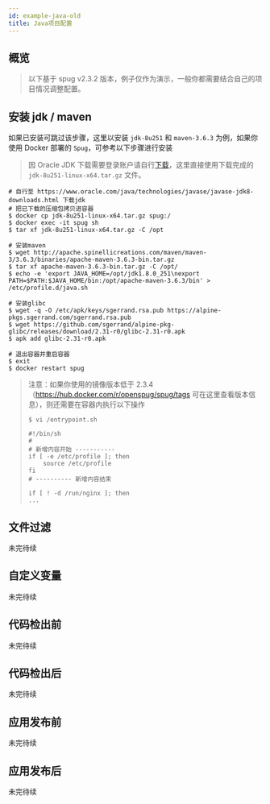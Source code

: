 ```yaml
---
id: example-java-old
title: Java项目配置
---
```


## 概览
> 以下基于 spug v2.3.2 版本，例子仅作为演示，一般你都需要结合自己的项目情况调整配置。


## 安装 jdk / maven
如果已安装可跳过该步骤，这里以安装 `jdk-8u251` 和 `maven-3.6.3` 为例，如果你使用 Docker 部署的 `Spug`，可参考以下步骤进行安装
> 因 Oracle JDK 下载需要登录账户请自行[下载](https://www.oracle.com/java/technologies/javase/javase-jdk8-downloads.html)，这里直接使用下载完成的 `jdk-8u251-linux-x64.tar.gz` 文件。
```shell script
# 自行至 https://www.oracle.com/java/technologies/javase/javase-jdk8-downloads.html 下载jdk
# 把已下载的压缩包拷贝进容器
$ docker cp jdk-8u251-linux-x64.tar.gz spug:/
$ docker exec -it spug sh
$ tar xf jdk-8u251-linux-x64.tar.gz -C /opt

# 安装maven
$ wget http://apache.spinellicreations.com/maven/maven-3/3.6.3/binaries/apache-maven-3.6.3-bin.tar.gz
$ tar xf apache-maven-3.6.3-bin.tar.gz -C /opt/
$ echo -e 'export JAVA_HOME=/opt/jdk1.8.0_251\nexport PATH=$PATH:$JAVA_HOME/bin:/opt/apache-maven-3.6.3/bin' > /etc/profile.d/java.sh

# 安装glibc
$ wget -q -O /etc/apk/keys/sgerrand.rsa.pub https://alpine-pkgs.sgerrand.com/sgerrand.rsa.pub
$ wget https://github.com/sgerrand/alpine-pkg-glibc/releases/download/2.31-r0/glibc-2.31-r0.apk
$ apk add glibc-2.31-r0.apk

# 退出容器并重启容器
$ exit
$ docker restart spug
```
> 注意：如果你使用的镜像版本低于 2.3.4（https://hub.docker.com/r/openspug/spug/tags 可在这里查看版本信息），则还需要在容器内执行以下操作
> ```shell script
> $ vi /entrypoint.sh
> 
> #!/bin/sh
> #
> # 新增内容开始 -----------
> if [ -e /etc/profile ]; then
>     source /etc/profile
> fi
> # ---------- 新增内容结束
> 
> if [ ! -d /run/nginx ]; then
> ...
> ```

## 文件过滤
未完待续

## 自定义变量
未完待续

## 代码检出前
未完待续

## 代码检出后
未完待续

## 应用发布前
未完待续

## 应用发布后
未完待续

